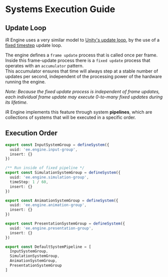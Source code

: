 <!-- import DocCardList from '@theme/DocCardList' -->
<!-- import { TechnicalNote } from '@site/src/components/TechnicalNote'; -->

# Systems Execution Guide
## Update Loop
iR Engine uses a very similar model to [Unity's update loop](https://docs.unity3d.com/Manual/ExecutionOrder.html), by the use of a [fixed timestep](https://www.gafferongames.com/post/fix_your_timestep/) update loop.

The engine defines a `frame update` process that is called once per frame.  
Inside this frame-update process there is a `fixed update` process that operates with an `accumulator` pattern.  
This accumulator ensures that time will always step at a stable number of updates per second, independent of the processing power of the hardware running the engine.

_Note: Because the fixed update process is independent of frame updates, each individual frame update may execute 0-to-many fixed updates during its lifetime._

iR Engine implements this feature through system **pipelines**, which are collections of systems that will be executed in a specific order.


## Execution Order
<!-- <DocCardList /> -->

<TechnicalNote title="Definitions">

```ts
export const InputSystemGroup = defineSystem({
  uuid: 'ee.engine.input-group',
  insert: {}
})

/** Run inside of fixed pipeline */
export const SimulationSystemGroup = defineSystem({
  uuid: 'ee.engine.simulation-group',
  timeStep: 1 / 60,
  insert: {}
})

export const AnimationSystemGroup = defineSystem({
  uuid: 'ee.engine.animation-group',
  insert: {}
})

export const PresentationSystemGroup = defineSystem({
  uuid: 'ee.engine.presentation-group',
  insert: {}
})

export const DefaultSystemPipeline = [
  InputSystemGroup,
  SimulationSystemGroup,
  AnimationSystemGroup,
  PresentationSystemGroup
]
```
</TechnicalNote>
